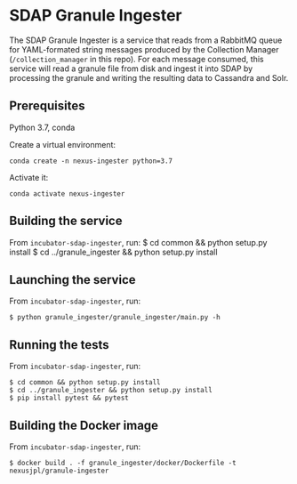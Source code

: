 # SDAP Granule Ingester

The SDAP Granule Ingester is a service that reads from a RabbitMQ queue for
YAML-formated string messages produced by the Collection Manager (`/collection_manager` 
in this repo). For each message consumed, this service will read a granule file from
disk and ingest it into SDAP by processing the granule and writing the resulting
data to Cassandra and Solr.


## Prerequisites

Python 3.7, conda

Create a virtual environment:

    conda create -n nexus-ingester python=3.7

Activate it:

    conda activate nexus-ingester

## Building the service
From `incubator-sdap-ingester`, run:
    $ cd common && python setup.py install
    $ cd ../granule_ingester && python setup.py install
    

## Launching the service
From `incubator-sdap-ingester`, run:

    $ python granule_ingester/granule_ingester/main.py -h
    
## Running the tests
From `incubator-sdap-ingester`, run:

    $ cd common && python setup.py install
    $ cd ../granule_ingester && python setup.py install
    $ pip install pytest && pytest
    
## Building the Docker image
From `incubator-sdap-ingester`, run:

    $ docker build . -f granule_ingester/docker/Dockerfile -t nexusjpl/granule-ingester
